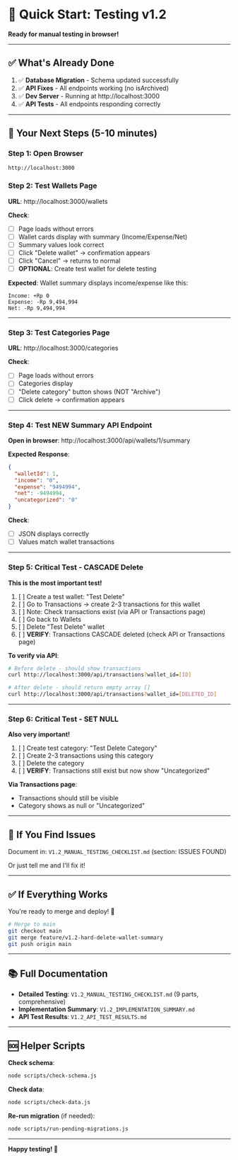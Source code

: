 # 🚀 Quick Start: Testing v1.2

**Ready for manual testing in browser!**

---

## ✅ What's Already Done

1. ✅ **Database Migration** - Schema updated successfully
2. ✅ **API Fixes** - All endpoints working (no isArchived)
3. ✅ **Dev Server** - Running at http://localhost:3000
4. ✅ **API Tests** - All endpoints responding correctly

---

## 🎯 Your Next Steps (5-10 minutes)

### Step 1: Open Browser
```
http://localhost:3000
```

### Step 2: Test Wallets Page
**URL**: http://localhost:3000/wallets

**Check**:
- [ ] Page loads without errors
- [ ] Wallet cards display with summary (Income/Expense/Net)
- [ ] Summary values look correct
- [ ] Click "Delete wallet" → confirmation appears
- [ ] Click "Cancel" → returns to normal
- [ ] **OPTIONAL**: Create test wallet for delete testing

**Expected**: Wallet summary displays income/expense like this:
```
Income: +Rp 0
Expense: -Rp 9,494,994
Net: -Rp 9,494,994
```

---

### Step 3: Test Categories Page
**URL**: http://localhost:3000/categories

**Check**:
- [ ] Page loads without errors
- [ ] Categories display
- [ ] "Delete category" button shows (NOT "Archive")
- [ ] Click delete → confirmation appears

---

### Step 4: Test NEW Summary API Endpoint
**Open in browser**: http://localhost:3000/api/wallets/1/summary

**Expected Response**:
```json
{
  "walletId": 1,
  "income": "0",
  "expense": "9494994",
  "net": -9494994,
  "uncategorized": "0"
}
```

**Check**:
- [ ] JSON displays correctly
- [ ] Values match wallet transactions

---

### Step 5: Critical Test - CASCADE Delete
**This is the most important test!**

1. [ ] Create a test wallet: "Test Delete"
2. [ ] Go to Transactions → create 2-3 transactions for this wallet
3. [ ] Note: Check transactions exist (via API or Transactions page)
4. [ ] Go back to Wallets
5. [ ] Delete "Test Delete" wallet
6. [ ] **VERIFY**: Transactions CASCADE deleted (check API or Transactions page)

**To verify via API**:
```bash
# Before delete - should show transactions
curl http://localhost:3000/api/transactions?wallet_id=[ID]

# After delete - should return empty array []
curl http://localhost:3000/api/transactions?wallet_id=[DELETED_ID]
```

---

### Step 6: Critical Test - SET NULL
**Also very important!**

1. [ ] Create test category: "Test Delete Category"
2. [ ] Create 2-3 transactions using this category
3. [ ] Delete the category
4. [ ] **VERIFY**: Transactions still exist but now show "Uncategorized"

**Via Transactions page**:
- Transactions should still be visible
- Category shows as null or "Uncategorized"

---

## 🐛 If You Find Issues

Document in: `V1.2_MANUAL_TESTING_CHECKLIST.md` (section: ISSUES FOUND)

Or just tell me and I'll fix it!

---

## ✅ If Everything Works

You're ready to merge and deploy! 🎉

```bash
# Merge to main
git checkout main
git merge feature/v1.2-hard-delete-wallet-summary
git push origin main
```

---

## 📚 Full Documentation

- **Detailed Testing**: `V1.2_MANUAL_TESTING_CHECKLIST.md` (9 parts, comprehensive)
- **Implementation Summary**: `V1.2_IMPLEMENTATION_SUMMARY.md`
- **API Test Results**: `V1.2_API_TEST_RESULTS.md`

---

## 🆘 Helper Scripts

**Check schema**:
```bash
node scripts/check-schema.js
```

**Check data**:
```bash
node scripts/check-data.js
```

**Re-run migration** (if needed):
```bash
node scripts/run-pending-migrations.js
```

---

**Happy testing! 🚀**
